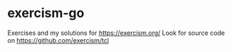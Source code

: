 # exercism-go

Exercises and my solutions for https://exercism.org/ Look for source code on
https://github.com/exercism/tcl
